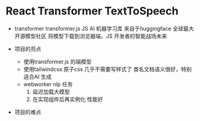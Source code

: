 # React Transformer TextToSpeech

- transformer
    transformer.js JS AI 机器学习库
    来自于huggingface 全球最大开源模型社区
    将模型下载到浏览器端，JS 开发者的智能战场未来

- 项目的亮点
    - 使用transformer.js 的端模型
    - 使用tailwindcss 原子css 几乎不需要写样式了
        类名文档语义很好，特别适合AI 生成
    - webworker nlp 任务
        1. 延迟加载大模型
        2. 在实现组件后再实例化 性能好
- 项目的难点